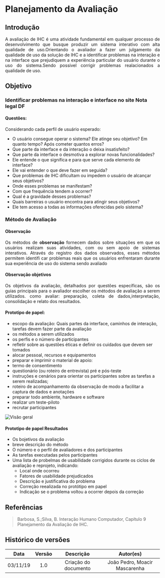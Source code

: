 # Planejamento da Avaliação

## Introdução

<p align="justify">
A avaliação de IHC é uma atividade fundamental em qualquer processo de desenvolvimento que busque produzir um sistema interativo com alta qualidade de uso.Orientando o avaliador a fazer um julgamento da qualidade de uso da solução de IHC e a identificar problemas na interação e na interface que prejudiquem a experiência particular do usuário durante o uso do sistema.Sendo possivel corrigir problemas realacionados a qualidade de uso.
</p>

## Objetivo

### Identificar problemas na interação e interface no site Nota legal DF

#### Questões:


Considerando cada perfil de usuário esperado:
<ul> 
    <li>O usuário consegue operar o sistema? Ele atinge seu objetivo? Em quanto tempo? Após cometer quantos erros?
    <li>Que parte da interface e da interação o deixa insatisfeito?
    <li>Que parte da interface o desmotiva a explorar novas funcionalidades?
    <li>Ele entende o que significa e para que serve cada elemento de interface?
    <li>Ele vai entender o que deve fazer em seguida? 
    <li>Que problemas de IHC dificultam ou impedem o usuário de alcançar seus objetivos?
    <li>Onde esses problemas se manifestam? 
    <li>Com que frequência tendem a ocorrer? 
    <li>Qual é a gravidade desses problemas?
    <li>Quais barreiras o usuário encontra para atingir seus objetivos?
    <li>Ele tem acesso a todas as informações oferecidas pelo sistema?
</ul>

### Método de Avaliação

#### Observação
<p align="justify"> Os métodos de <b>observação</b> fornecem dados sobre situações em que os usuários
realizam suas atividades, com ou sem apoio de sistemas interativos. Através do registro dos dados observados, esses métodos permitem identifi car problemas reais que
os usuários enfrentaram durante sua experiência de uso do sistema sendo avaliado </p>

#### Observação objetivos
<p align="justify">
Os objetivos da avaliação, detalhados por questões específicas, são os guias principais para o avaliador escolher os métodos de avaliação a serem utilizados.
como avaliar: preparação, coleta de dados,interpretação, consolidação e relato dos resultados. 
</p>

#### Prototipo de papel: 	
<ul>
    <li>escopo da	avaliação:
    Quais partes da interface, caminhos de interação, tarefas devem fazer parte da avaliação 
    <li>os métodos a serem	utilizados 
    <li>os perfis e o número de participantes
    <li>refletir sobre	as questões éticas e definir os cuidados que devem ser  tomados
    <li>alocar pessoal, recursos e equipamentos	
    <li>preparar e imprimir	o material de apoio:
    <li>termo de consentimento 
    <li>questionário	(ou roteiro de	entrevista) pré e pós-teste 
    <li>instruções e cenários para orientar os participantes sobre as tarefas a serem realizadas; 
    <li>roteiro de acompanhamento da observação de modo a facilitar a	 captura de dados e anotações 
    <li>preparar todo ambiente, hardware	e software 
    <li>realizar um teste-piloto 
    <li>recrutar participantes
</ul>

![ Visão geral ](img/visãoGeralAvaliacaoPrototipo.png)

#### Prototipo de papel Resultados
<ul>
    <li> Os bojetivos da avaliação
    <li> breve descrição do método
    <li>O número e o perfil de avaliadores e dos participantes
    <li>As tarefas executadas pelos participantes
    <li>Uma lista de probelmas de usabilidade corrigidos durante os ciclos de avaliação e reprojeto, indicando:
        <ul>
            <li> Local onde ocorreu
            <li> Fatores de usabilidade prejudicados
            <li>Descrição e justificativa do problema
            <li> Correção reealizada no protótipo em papel
            <li> Indicação se o problema voltou a ocorrer depois da correção
        </ul>
</ul>

## Referências
>Barbosa, S.;Silva, B. Interação Humano Computador, Capítulo 9 Planejamento da Avaliação de IHC.

## Histórico de versões

| Data | Versão | Descrição | Autor(es) |
|:--:|:--:|:--:|:--:|
|03/11/19|1.0|Criação do documento|João Pedro, Moacir Mascarenha|

